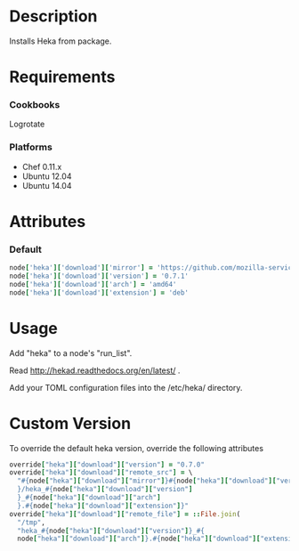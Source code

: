 Description
===========

Installs Heka from package.

Requirements
============

### Cookbooks

Logrotate

### Platforms

* Chef 0.11.x
* Ubuntu 12.04
* Ubuntu 14.04

Attributes
==========

### Default

```ruby
node['heka']['download']['mirror'] = 'https://github.com/mozilla-services/heka/releases/download/v'
node['heka']['download']['version'] = '0.7.1'
node['heka']['download']['arch'] = 'amd64'
node['heka']['download']['extension'] = 'deb'
```

Usage
=====

Add "heka" to a node's "run_list".

Read http://hekad.readthedocs.org/en/latest/ .

Add your TOML configuration files into the /etc/heka/ directory.

Custom Version
==============

To override the default heka version, override the following attributes

```ruby
override["heka"]["download"]["version"] = "0.7.0"
override["heka"]["download"]["remote_src"] = \
  "#{node["heka"]["download"]["mirror"]}#{node["heka"]["download"]["version"]
  }/heka_#{node["heka"]["download"]["version"]
  }_#{node["heka"]["download"]["arch"]
  }.#{node["heka"]["download"]["extension"]}"
override["heka"]["download"]["remote_file"] = ::File.join(
  "/tmp",
  "heka_#{node["heka"]["download"]["version"]}_#{
  node["heka"]["download"]["arch"]}.#{node["heka"]["download"]["extension"]}")
```

